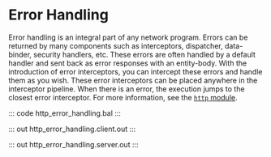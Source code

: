 # Error Handling

Error handling is an integral part of any network program. Errors can be returned
by many components such as interceptors, dispatcher, data-binder, security handlers, etc.
These errors are often handled by a default handler and sent back as error responses
with an entity-body. With the introduction of error interceptors, you can intercept 
these errors and handle them as you wish. These error interceptors can be placed 
anywhere in the interceptor pipeline. When there is an error, the execution jumps
to the closest error interceptor.
For more information, see the [`http` module](https://docs.central.ballerina.io/ballerina/http/latest/).

::: code http_error_handling.bal :::

::: out http_error_handling.client.out :::

::: out http_error_handling.server.out :::